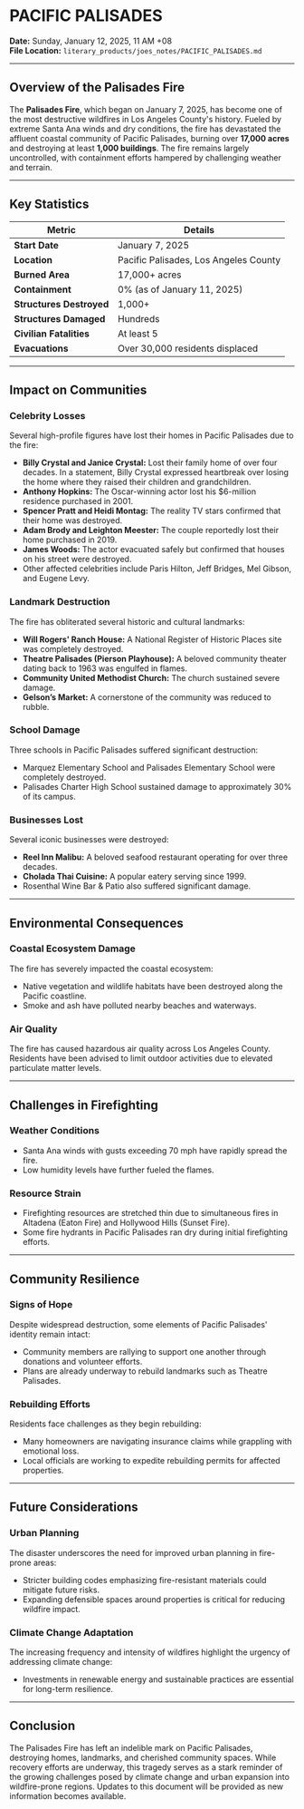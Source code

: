 # PACIFIC PALISADES

**Date:** Sunday, January 12, 2025, 11 AM +08  
**File Location:** `literary_products/joes_notes/PACIFIC_PALISADES.md`

---

## **Overview of the Palisades Fire**

The **Palisades Fire**, which began on January 7, 2025, has become one of the most destructive wildfires in Los Angeles County's history. Fueled by extreme Santa Ana winds and dry conditions, the fire has devastated the affluent coastal community of Pacific Palisades, burning over **17,000 acres** and destroying at least **1,000 buildings**. The fire remains largely uncontrolled, with containment efforts hampered by challenging weather and terrain.

---

## **Key Statistics**
| **Metric**               | **Details**                                                                 |
|--------------------------|-----------------------------------------------------------------------------|
| **Start Date**           | January 7, 2025                                                            |
| **Location**             | Pacific Palisades, Los Angeles County                                      |
| **Burned Area**          | 17,000+ acres                                                              |
| **Containment**          | 0% (as of January 11, 2025)                                                |
| **Structures Destroyed** | 1,000+                                                                      |
| **Structures Damaged**   | Hundreds                                                                   |
| **Civilian Fatalities**  | At least 5                                                                 |
| **Evacuations**          | Over 30,000 residents displaced                                            |

---

## **Impact on Communities**

### **Celebrity Losses**
Several high-profile figures have lost their homes in Pacific Palisades due to the fire:
- **Billy Crystal and Janice Crystal:** Lost their family home of over four decades. In a statement, Billy Crystal expressed heartbreak over losing the home where they raised their children and grandchildren.
- **Anthony Hopkins:** The Oscar-winning actor lost his $6-million residence purchased in 2001.
- **Spencer Pratt and Heidi Montag:** The reality TV stars confirmed that their home was destroyed.
- **Adam Brody and Leighton Meester:** The couple reportedly lost their home purchased in 2019.
- **James Woods:** The actor evacuated safely but confirmed that houses on his street were destroyed.
- Other affected celebrities include Paris Hilton, Jeff Bridges, Mel Gibson, and Eugene Levy.

### **Landmark Destruction**
The fire has obliterated several historic and cultural landmarks:
- **Will Rogers' Ranch House:** A National Register of Historic Places site was completely destroyed.
- **Theatre Palisades (Pierson Playhouse):** A beloved community theater dating back to 1963 was engulfed in flames.
- **Community United Methodist Church:** The church sustained severe damage.
- **Gelson’s Market:** A cornerstone of the community was reduced to rubble.

### **School Damage**
Three schools in Pacific Palisades suffered significant destruction:
- Marquez Elementary School and Palisades Elementary School were completely destroyed.
- Palisades Charter High School sustained damage to approximately 30% of its campus.

### **Businesses Lost**
Several iconic businesses were destroyed:
- **Reel Inn Malibu:** A beloved seafood restaurant operating for over three decades.
- **Cholada Thai Cuisine:** A popular eatery serving since 1999.
- Rosenthal Wine Bar & Patio also suffered significant damage.

---

## **Environmental Consequences**

### **Coastal Ecosystem Damage**
The fire has severely impacted the coastal ecosystem:
- Native vegetation and wildlife habitats have been destroyed along the Pacific coastline.
- Smoke and ash have polluted nearby beaches and waterways.

### **Air Quality**
The fire has caused hazardous air quality across Los Angeles County. Residents have been advised to limit outdoor activities due to elevated particulate matter levels.

---

## **Challenges in Firefighting**

### **Weather Conditions**
- Santa Ana winds with gusts exceeding 70 mph have rapidly spread the fire.
- Low humidity levels have further fueled the flames.

### **Resource Strain**
- Firefighting resources are stretched thin due to simultaneous fires in Altadena (Eaton Fire) and Hollywood Hills (Sunset Fire).
- Some fire hydrants in Pacific Palisades ran dry during initial firefighting efforts.

---

## **Community Resilience**

### Signs of Hope
Despite widespread destruction, some elements of Pacific Palisades' identity remain intact:
- Community members are rallying to support one another through donations and volunteer efforts.
- Plans are already underway to rebuild landmarks such as Theatre Palisades.

### Rebuilding Efforts
Residents face challenges as they begin rebuilding:
- Many homeowners are navigating insurance claims while grappling with emotional loss.
- Local officials are working to expedite rebuilding permits for affected properties.

---

## **Future Considerations**

### Urban Planning
The disaster underscores the need for improved urban planning in fire-prone areas:
- Stricter building codes emphasizing fire-resistant materials could mitigate future risks.
- Expanding defensible spaces around properties is critical for reducing wildfire impact.

### Climate Change Adaptation
The increasing frequency and intensity of wildfires highlight the urgency of addressing climate change:
- Investments in renewable energy and sustainable practices are essential for long-term resilience.

---

## **Conclusion**

The Palisades Fire has left an indelible mark on Pacific Palisades, destroying homes, landmarks, and cherished community spaces. While recovery efforts are underway, this tragedy serves as a stark reminder of the growing challenges posed by climate change and urban expansion into wildfire-prone regions. Updates to this document will be provided as new information becomes available.
